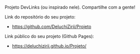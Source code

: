 Projeto DevLinks (ou inspirado nele). Compartilhe com a gente!

Link do repositório do seu projeto:

- https://github.com/DeluchiZirii/Projeto

Link público do seu projeto (Github Pages):

- https://deluchizirii.github.io/Projeto/
